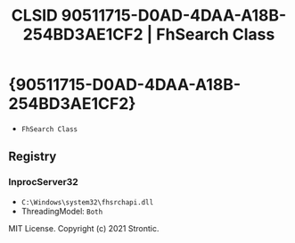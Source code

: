 ﻿---
title: "CLSID 90511715-D0AD-4DAA-A18B-254BD3AE1CF2 | FhSearch Class"
excerpt: What is COM-Object CLSID 90511715-D0AD-4DAA-A18B-254BD3AE1CF2?
---

# {90511715-D0AD-4DAA-A18B-254BD3AE1CF2}

* `FhSearch Class`

## Registry


### InprocServer32

* `C:\Windows\system32\fhsrchapi.dll`
* ThreadingModel: `Both`

MIT License. Copyright (c) 2021 Strontic.


